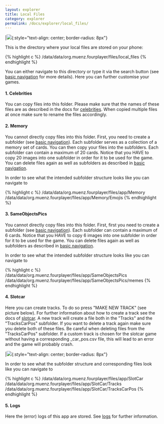 ```yaml
---
layout: explorer
title: Local Files
category: explorer
permalink: /docs/explorer/local_files/
---
```


|![]({{site.baseurl|append:"/assets/img/local_files.jpg"}}){:style="text-align: center; border-radius: 8px"}

This is the directory where your local files are stored on your phone:

{% highlight c %}
/data/data/org.muenz.fourplayer/files/local_files
{% endhighlight %}

You can either navigate to this directory or type it via the search button (see [basic navigation]({{site.baseurl|append:"/docs/explorer/basic_navigation"}}) for more details). Here you can further customise your games.

#### 1. Celebrities

You can copy files into this folder. Please make sure that the names of these files are as described in the docs for [celebrities]({{site.baseurl|append:"/docs/games/celebrities/"}}). When copied multiple files at once make sure to rename the files accordingly.

#### 2. Memory

You cannot directly copy files into this folder. First, you need to create a subfolder (see [basic navigation]({{site.baseurl|append:"/docs/explorer/basic_navigation/#2-new-file--folder"}})). Each subfolder serves as a collection of a memory set of cards. You can then copy your files into the subfolders. Each subfolder can contain a maximum of 20 cards. Notice that you HAVE to copy 20 images into one subfolder in order for it to be used for the game. You can delete files again as well as subfolders as described in [basic navigation]({{site.baseurl|append:"/docs/explorer/basic_navigation/"}}).

In order to see what the intended subfolder structure looks like you can navigate to

{% highlight c %}
/data/data/org.muenz.fourplayer/files/app/Memory
/data/data/org.muenz.fourplayer/files/app/Memory/Emojis
{% endhighlight %}

#### 3. SameObjectsPics

You cannot directly copy files into this folder. First, first you need to create a subfolder (see [basic navigation]({{site.baseurl|append:"/docs/explorer/basic_navigation/#2-new-file--folder"}})). Each subfolder can contain a maximum of 6 cards. Notice that you HAVE to copy 6 images into one subfolder in order for it to be used for the game. You can delete files again as well as subfolders as described in [basic navigation]({{site.baseurl|append:"/docs/explorer/basic_navigation/"}}).

In order to see what the intended subfolder structure looks like you can navigate to

{% highlight c %}
/data/data/org.muenz.fourplayer/files/app/SameObjectsPics
/data/data/org.muenz.fourplayer/files/app/SameObjectsPics/memes
{% endhighlight %}

#### 4. Slotcar

Here you can create tracks. To do so press "MAKE NEW TRACK" (see picture below). For further information about how to create a track see the docs of [slotcar]({{site.baseurl|append:"/docs/games/slotcar/"}}). A new track will create a file both in the "Tracks" and the "TracksCarPos" subfolder. If you want to delete a track again make sure you delete both of these files. Be careful when deleting files from the "TracksCarPos" subfolder. If a custom track is chosen for the slotcar game without having a corresponding \_car\_pos.csv file, this will lead to an error and the game will probably crash.

|![]({{site.baseurl|append:"/assets/img/slotcar_local.jpg"}}){:style="text-align: center; border-radius: 8px"}

In order to see what the subfolder structure and corresponding files look like you can navigate to 

{% highlight c %}
/data/data/org.muenz.fourplayer/files/app/SlotCar
/data/data/org.muenz.fourplayer/files/app/SlotCar/Tracks
/data/data/org.muenz.fourplayer/files/app/SlotCar/TracksCarPos
{% endhighlight %}

#### 5. Logs

Here the (error) logs of this app are stored. See [logs]({{site.baseurl|append:"/docs/explorer/logs/"}}) for further information.
